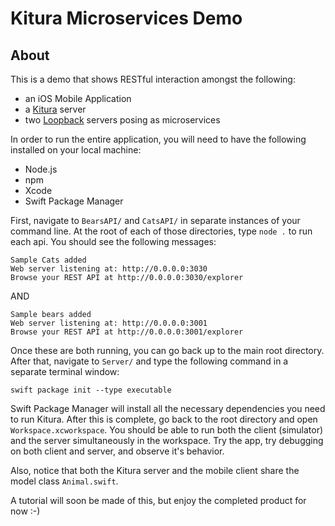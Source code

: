 # Kitura Microservices Demo

## About 

This is a demo that shows RESTful interaction amongst the following:

* an iOS Mobile Application
* a [Kitura](http://kitura.io) server 
* two [Loopback](http://loopback.io) servers posing as microservices

In order to run the entire application, you will need to have the following installed on your local machine:

* Node.js
* npm
* Xcode
* Swift Package Manager

First, navigate to `BearsAPI/` and `CatsAPI/` in separate instances of your command line. At the root of each of those directories, type `node .` to run each api. You should see the following messages:

```
Sample Cats added
Web server listening at: http://0.0.0.0:3030
Browse your REST API at http://0.0.0.0:3030/explorer
```

AND

```
Sample bears added
Web server listening at: http://0.0.0.0:3001
Browse your REST API at http://0.0.0.0:3001/explorer
```

Once these are both running, you can go back up to the main root directory. After that, navigate to `Server/` and type the following command in a separate terminal window:

```
swift package init --type executable
```

Swift Package Manager will install all the necessary dependencies you need to run Kitura. After this is complete, go back to the root directory and open `Workspace.xcworkspace`. You should be able to run both the client (simulator) and the server simultaneously in the workspace. Try the app, try debugging on both client and server, and observe it's behavior.

Also, notice that both the Kitura server and the mobile client share the model class `Animal.swift`.

A tutorial will soon be made of this, but enjoy the completed product for now :-)
